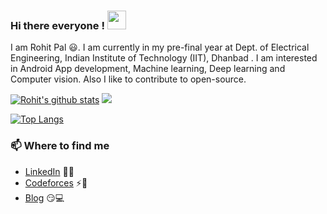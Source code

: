 ### Hi there everyone !  <img src="https://raw.githubusercontent.com/iammanish17/iammanish17/master/Hi.gif" width="30" height="30" />

I am Rohit Pal 😃. I am currently in my pre-final year at Dept. of Electrical Engineering, Indian Institute of Technology (IIT), Dhanbad . I am interested in Android App development, Machine learning, Deep learning and Computer vision. Also I like to contribute to open-source.

[![Rohit's github stats](https://github-readme-stats.vercel.app/api?username=RohitTheBoss007&show_icons=true&theme=dracula)](https://github.com/RohitTheBoss007)            ![](https://user-images.githubusercontent.com/5713670/87202985-820dcb80-c2b6-11ea-9f56-7ec461c497c3.gif)

[![Top Langs](https://github-readme-stats.vercel.app/api/top-langs/?username=RohitTheBoss007&langs_count=6&layout=compact)](https://github.com/anuraghazra/github-readme-stats)

### 📫 Where to find me

- [LinkedIn](https://www.linkedin.com/in/rohit-pal-7269a8188/) 👨💼
- [Codeforces](https://codeforces.com/profile/onetaps) ⚡🔗
- [Blog](https://auth.geeksforgeeks.org/user/rohitpal210/articles) 😏💻

<!--
**RohitTheBoss007/RohitTheBoss007** is a ✨ _special_ ✨ repository because its `README.md` (this file) appears on your GitHub profile.

Here are some ideas to get you started:

- 🔭 I’m currently working on ...
- 🌱 I’m currently learning ...
- 👯 I’m looking to collaborate on ...
- 🤔 I’m looking for help with ...
- 💬 Ask me about ...
- 📫 How to reach me: ...
- 😄 Pronouns: ...
- ⚡ Fun fact: ...
-->

